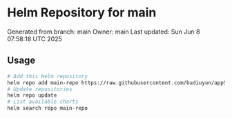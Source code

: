 # Helm Repository for main
Generated from branch: main
Owner: main
Last updated: Sun Jun  8 07:58:18 UTC 2025

## Usage
```bash
# Add this Helm repository
helm repo add main-repo https://raw.githubusercontent.com/budiuyun/appStore/helm-main/
# Update repositories
helm repo update
# List available charts
helm search repo main-repo
```
